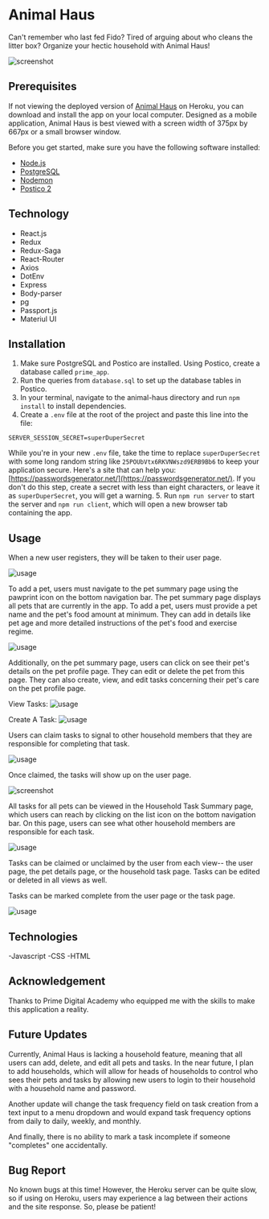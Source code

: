 # Animal Haus

Can't remember who last fed Fido? Tired of arguing about who cleans the litter box? Organize your hectic household with Animal Haus!

![screenshot](/documentation/images/home.png)

## Prerequisites

If not viewing the deployed version of [Animal Haus](https://safe-island-91513.herokuapp.com/#/home) on Heroku, you can download and install the app on your local computer. Designed as a mobile application, Animal Haus is best viewed with a screen width of 375px by 667px or a small browser window. 

Before you get started, make sure you have the following software installed:

- [Node.js](https://nodejs.org/en/)
- [PostgreSQL](https://www.postgresql.org/)
- [Nodemon](https://nodemon.io/)
- [Postico 2](https://eggerapps.at/postico2/)

## Technology

- React.js 
- Redux
- Redux-Saga
- React-Router
- Axios
- DotEnv 
- Express
- Body-parser
- pg
- Passport.js
- Materiul UI

## Installation

1. Make sure PostgreSQL and Postico are installed. Using Postico, create a database called `prime_app`.
2. Run the queries from `database.sql` to set up the database tables in Postico.
3. In your terminal, navigate to the animal-haus directory and run `npm install` to install dependencies.
4. Create a `.env` file at the root of the project and paste this line into the file:
  ```
  SERVER_SESSION_SECRET=superDuperSecret
  ```
  While you're in your new `.env` file, take the time to replace `superDuperSecret` with some long random string like `25POUbVtx6RKVNWszd9ERB9Bb6` to keep your application secure. Here's a site that can help you: [https://passwordsgenerator.net/](https://passwordsgenerator.net/). If you don't do this step, create a secret with less than eight characters, or leave it as `superDuperSecret`, you will get a warning.
5. Run `npm run server` to start the server and `npm run client`, which will open a new browser tab containing the app. 

## Usage

When a new user registers, they will be taken to their user page. 

![usage](/documentation/images/register.gif)

To add a pet, users must navigate to the pet summary page using the pawprint icon on the bottom navigation bar. The pet summary page displays all pets that are currently in the app. To add a pet, users must provide a pet name and the pet's food amount at minimum. They can add in details like pet age and more detailed instructions of the pet's food and exercise regime. 

![usage](/documentation/images/addPet.gif)

Additionally, on the pet summary page, users can click on see their pet's details on the pet profile page. They can edit or delete the pet from this page. They can also create, view, and edit tasks concerning their pet's care on the pet profile page.

View Tasks:
![usage](/documentation/images/viewPet.gif)

Create A Task:
![usage](/documentation/images/createTask.gif)

Users can claim tasks to signal to other household members that they are responsible for completing that task. 

![usage](/documentation/images/claimTask.gif)

Once claimed, the tasks will show up on the user page.

![screenshot](/documentation/images/userPage.png)

All tasks for all pets can be viewed in the Household Task Summary page, which users can reach by clicking on the list icon on the bottom navigation bar. On this page, users can see what other household members are responsible for each task. 

![usage](/documentation/images/householdTaskPage.gif)

Tasks can be claimed or unclaimed by the user from each view-- the user page, the pet details page, or the household task page. Tasks can be edited or deleted in all views as well.

Tasks can be marked complete from the user page or the task page.

![usage](/documentation/images/markComplete.gif)

## Technologies
-Javascript -CSS -HTML

## Acknowledgement
Thanks to Prime Digital Academy who equipped me with the skills to make this application a reality.

## Future Updates
Currently, Animal Haus is lacking a household feature, meaning that all users can add, delete, and edit all pets and tasks. In the near future, I plan to add households, which will allow for heads of households to control who sees their pets and tasks by allowing new users to login to their household with a household name and password.

Another update will change the task frequency field on task creation from a text input to a menu dropdown and would expand task frequency options from daily to daily, weekly, and monthly. 

And finally, there is no ability to mark a task incomplete if someone "completes" one accidentally. 

## Bug Report
No known bugs at this time! However, the Heroku server can be quite slow, so if using on Heroku, users may experience a lag between their actions and the site response. So, please be patient!